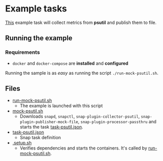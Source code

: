 # Example tasks

[This](task-psutil.json) example task will collect metrics from **psutil** and publish 
them to file.  

## Running the example

### Requirements 
 * `docker` and `docker-compose` are **installed** and **configured** 

Running the sample is as *easy* as running the script `./run-mock-psutil.sh`. 

## Files

- [run-mock-psutil.sh](run-mock-psutil.sh) 
    - The example is launched with this script
- [mock-psutil.sh](mock-psutil.sh)
    - Downloads `snapd`, `snapctl`, `snap-plugin-collector-psutil`,
    `snap-plugin-publisher-mock-file`, `snap-plugin-processor-passthru` and starts the task
    [task-psutil.json](task-mpsutil.json).
- [task-psutil.json](task-psutil.json)
    - Snap task definition
- [.setup.sh](.setup.sh)
    - Verifies dependencies and starts the containers.  It's called 
    by [run-mock-psutil.sh](run-mock-psutil.sh).
